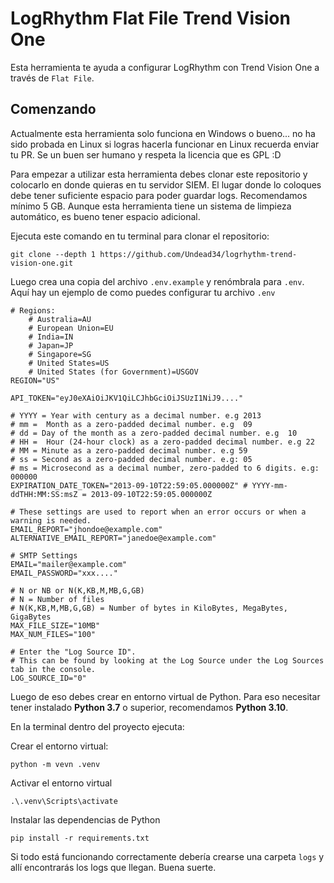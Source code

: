 # LogRhythm Flat File Trend Vision One

Esta herramienta te ayuda a configurar LogRhythm con Trend Vision One a través de `Flat File`.

## Comenzando
Actualmente esta herramienta solo funciona en Windows o bueno... no ha sido probada en Linux si logras hacerla funcionar en Linux recuerda enviar tu PR. Se un buen ser humano y respeta la licencia que es GPL :D

Para empezar a utilizar esta herramienta debes clonar este repositorio y colocarlo en donde quieras en tu servidor SIEM. El lugar donde lo coloques debe tener suficiente espacio para poder guardar logs. Recomendamos mínimo 5 GB. Aunque esta herramienta tiene un sistema de limpieza automático, es bueno tener espacio adicional.

Ejecuta este comando en tu terminal para clonar el repositorio:

    git clone --depth 1 https://github.com/Undead34/logrhythm-trend-vision-one.git

Luego crea una copia del archivo `.env.example` y renómbrala para `.env`. Aquí hay un ejemplo de como puedes configurar tu archivo `.env`

```Properties
# Regions:
    # Australia=AU
    # European Union=EU
    # India=IN
    # Japan=JP
    # Singapore=SG
    # United States=US
    # United States (for Government)=USGOV
REGION="US"

API_TOKEN="eyJ0eXAiOiJKV1QiLCJhbGciOiJSUzI1NiJ9...."

# YYYY = Year with century as a decimal number. e.g 2013
# mm = 	Month as a zero-padded decimal number. e.g  09
# dd = Day of the month as a zero-padded decimal number. e.g  10
# HH = 	Hour (24-hour clock) as a zero-padded decimal number. e.g 22
# MM = Minute as a zero-padded decimal number. e.g 59
# ss = Second as a zero-padded decimal number. e.g: 05
# ms = Microsecond as a decimal number, zero-padded to 6 digits. e.g: 000000
EXPIRATION_DATE_TOKEN="2013-09-10T22:59:05.000000Z" # YYYY-mm-ddTHH:MM:SS:msZ = 2013-09-10T22:59:05.000000Z

# These settings are used to report when an error occurs or when a warning is needed.
EMAIL_REPORT="jhondoe@example.com"
ALTERNATIVE_EMAIL_REPORT="janedoe@example.com"

# SMTP Settings
EMAIL="mailer@example.com"
EMAIL_PASSWORD="xxx...."

# N or NB or N(K,KB,M,MB,G,GB)
# N = Number of files
# N(K,KB,M,MB,G,GB) = Number of bytes in KiloBytes, MegaBytes, GigaBytes 
MAX_FILE_SIZE="10MB"
MAX_NUM_FILES="100"

# Enter the "Log Source ID". 
# This can be found by looking at the Log Source under the Log Sources tab in the console.
LOG_SOURCE_ID="0"
```

Luego de eso debes crear en entorno virtual de Python. Para eso necesitar tener instalado **Python 3.7** o superior, recomendamos **Python 3.10**.

En la terminal dentro del proyecto ejecuta:

Crear el entorno virtual:

    python -m vevn .venv
Activar el entorno virtual

    .\.venv\Scripts\activate
Instalar las dependencias de Python

    pip install -r requirements.txt

Si todo está funcionando correctamente debería crearse una carpeta `logs` y allí encontrarás los logs que llegan. Buena suerte.
